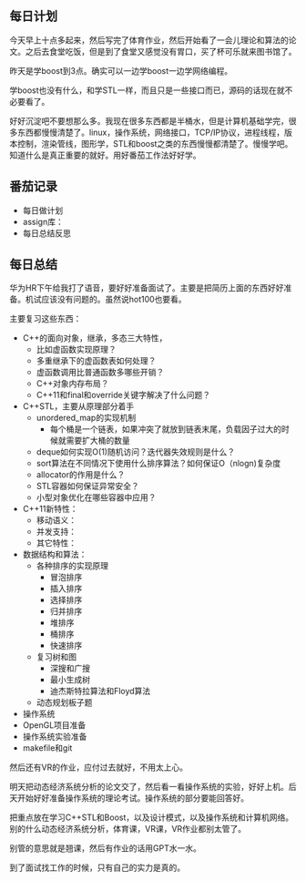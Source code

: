 ## 每日计划

今天早上十点多起来，然后写完了体育作业，然后开始看了一会儿理论和算法的论文。之后去食堂吃饭，但是到了食堂又感觉没有胃口，买了杯可乐就来图书馆了。

昨天是学boost到3点。确实可以一边学boost一边学网络编程。

学boost也没有什么，和学STL一样，而且只是一些接口而已，源码的话现在就不必要看了。

好好沉淀吧不要想那么多。我现在很多东西都是半桶水，但是计算机基础学完，很多东西都慢慢清楚了。linux，操作系统，网络接口，TCP/IP协议，进程线程，版本控制，渲染管线，图形学，STL和boost之类的东西慢慢都清楚了。慢慢学吧。知道什么是真正重要的就好。用好番茄工作法好好学。

## 番茄记录

- 每日做计划
- assign库：
- 每日总结反思

## 每日总结

华为HR下午给我打了语音，要好好准备面试了。主要是把简历上面的东西好好准备。机试应该没有问题的。虽然说hot100也要看。

主要复习这些东西：

- C++的面向对象，继承，多态三大特性，
  - 比如虚函数实现原理？
  - 多重继承下的虚函数表如何处理？
  - 虚函数调用比普通函数多哪些开销？
  - C++对象内存布局？
  - C++11和final和override关键字解决了什么问题？
- C++STL，主要从原理部分着手
  - unordered_map的实现机制
    - 每个桶是一个链表，如果冲突了就放到链表末尾，负载因子过大的时候就需要扩大桶的数量
  - deque如何实现O(1)随机访问？迭代器失效规则是什么？
  - sort算法在不同情况下使用什么排序算法？如何保证O（nlogn)复杂度
  - allocator的作用是什么？
  - STL容器如何保证异常安全？
  - 小型对象优化在哪些容器中应用？
- C++11新特性：
  - 移动语义：
  - 并发支持：
  - 其它特性：
- 数据结构和算法：
  - 各种排序的实现原理
    - 冒泡排序
    - 插入排序
    - 选择排序
    - 归并排序
    - 堆排序
    - 桶排序
    - 快速排序
  - 复习树和图
    - 深搜和广搜
    - 最小生成树
    - 迪杰斯特拉算法和Floyd算法
  - 动态规划板子题
- 操作系统
- OpenGL项目准备
- 操作系统实验准备
- makefile和git

然后还有VR的作业，应付过去就好，不用太上心。

明天把动态经济系统分析的论文交了，然后看一看操作系统的实验，好好上机。后天开始好好准备操作系统的理论考试。操作系统的部分要能回答好。

把重点放在学习C++STL和Boost，以及设计模式，以及操作系统和计算机网络。别的什么动态经济系统分析，体育课，VR课，VR作业都别太管了。

别管的意思就是翘课，然后有作业的话用GPT水一水。

到了面试找工作的时候，只有自己的实力是真的。